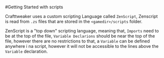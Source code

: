 #Getting Started with scripts

Crafttweaker uses a custom scripting Language called `ZenScript`, Zenscript is read from `.zs` files that are stored in the `<gamedir>/scripts` folder.

ZenScript is a "top down" scripting language, meaning that, `Imports` need to be at the top of the file, `Variable Declarions` should be near the top of the file, however there are no restrictions to that, a `Variable` can be defined anywhere i na script, however it will not be accessible to the lines above the `Variable` declaration.


